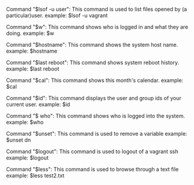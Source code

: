 Command "$lsof -u user": This command is used to list files opened by (a particular)user.
          example: $lsof -u vagrant
          
Command "$w": This command shows who is logged in and what they are doing.
          example: $w
          
Command "$hostname": This command shows the system host name.
          example: $hostname
          
Command "$last reboot": This command shows system reboot history.
          example: $last reboot
          
Command "$cal": This command shows this month's calendar.
          example: $cal
          
Command "$id": This command displays the user and group ids of your current user.
          example: $id
          
Command "$ who": This command shows who is logged into the system.
          example: $who
          
Command "$unset": This command is used to remove a variable
          example: $unset dn
          
Command "$logout": This command is used to logout of a vagrant ssh
          example: $logout
          
Command "$less": This command is used to browse through a text file
          example: $less test2.txt
